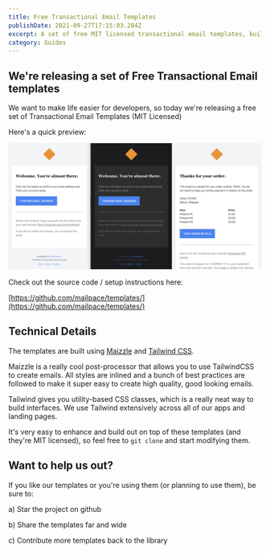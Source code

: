 ```yaml
---
title: Free Transactional Email Templates
publishDate: 2021-09-27T17:15:03.284Z
excerpt: A set of free MIT licensed transactional email templates, built using TailwindCSS 
category: Guides
---
```


## We're releasing a set of Free Transactional Email templates

We want to make life easier for developers, so today we're releasing a free set of Transactional Email Templates (MIT Licensed)

Here's a quick preview:

![Screenshot of Free HTML transactional email templates](../../assets/images/blog/screenshot.png)


Check out the source code / setup instructions here:

[https://github.com/mailpace/templates/](https://github.com/mailpace/templates/)

## Technical Details

The templates are built using [Maizzle](https://maizzle.com/) and [Tailwind CSS](https://tailwindcss.com/).

Maizzle is a really cool post-processor that allows you to use TailwindCSS to create emails. All styles are inlined and a bunch of best practices are followed to make it super easy to create high quality, good looking emails. 

Tailwind gives you utility-based CSS classes, which is a really neat way to build interfaces. We use Tailwind extensively across all of our apps and landing pages.

It's very easy to enhance and build out on top of these templates (and they're MIT licensed), so feel free to `git clone` and start modifying them.

## Want to help us out?

If you like our templates or you're using them (or planning to use them), be sure to:

a) Star the project on github

b) Share the templates far and wide

c) Contribute more templates back to the library
